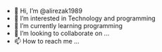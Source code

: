 - 👋 Hi, I’m @alirezak1989
- 👀 I’m interested in Technology and programming
- 🌱 I’m currently learning programming
- 💞️ I’m looking to collaborate on ...
- 📫 How to reach me ...

<!---
alirezak1989/alirezak1989 is a ✨ special ✨ repository because its `README.md` (this file) appears on your GitHub profile.
You can click the Preview link to take a look at your changes.
--->
